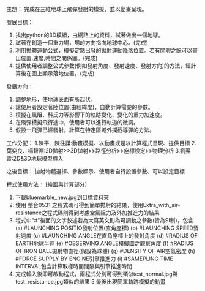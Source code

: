 主題：
完成在三維地球上飛彈發射的模擬，並以動畫呈現。

發展目標：
1. 找出python的3D模組，由網路上的資料，試著做出一個地球。
2. 試著在創造一個重力場，場的方向指向地球中心。(完成)
3. 利用拋體運動公式，模擬定點出發的拋射運動降落位置。若有閒暇之餘可以畫出位置,速度,時間之關係圖。(完成)
4. 提供使用者調整公式參數(例如發射角度、發射速度、發射方向)的方法，經計算後在圖上顯示落地位置。(完成)

發展方向：
1. 調整地形，使地球表面有所起伏。
2. 讓使用者設定著陸位置(由經緯度)，自動計算需要的參數。
3. 模擬在風阻、科氏力等影響下的軌跡變化、變化的重力加速度。
4. 在飛彈模擬飛行途中，使用者可以進行軌道的微調。
5. 假設一飛彈已經發射，計算在特定區域外攔截導彈的方法。

工作分配：
1.陳平、陳往謙:動畫模擬、以動畫或是以計算程式呈現、提供目標
2.葉奕良、楊智淵:2D拋射>>3D拋射>>路徑分析>>座標設定>>物理分析
3.劉羿青:2D&3D地球模型導入

之後目標：
拋射物體選擇、參數顯示、使用者自行設置參數、可以設定目標

程式使用方法：
[繪圖與計算部分]
1. 下載bluemarble_new.jpg到目標資料夾
2. 使用 整合0531 之程式碼可得到簡單拋射的結果，使用Extra_with_air-resistance之程式碼則得到考慮空氣阻力及外加推進力的結果
3. 程式中"#"後面的文字敘述若為大寫英文則為可調動之參數(皆為SI制)，包含 
(a) #LAUNCHING POSITIO發射位置(直角座標) 
(b) #LAUNCHING SPEED發射速度 
(c) #LAUNCHING ANGLE在直角座標上的發射角度 
(d) #RADIUS OF EARTH地球半徑 
(e) #OBSERVING ANGLE模擬圖之觀察角度 
(f) #RADIUS OF IRON BALL拋射物直徑(假設為球體) 
(g) #DENSITY OF AIR空氣密度 
(h) #FORCE SUPPLY BY ENGINE引擎推進力 
(i) #SAMEPLING TIME INTERVAL包含計算取樣時間間隔與引擎推進時間 
4. 完成輸入後即可啟動程式，兩程式分別可得到類似test_normal.jpg與test_resistance.jpg類似的結果 
5.最後出現簡單軌跡模擬的動畫
